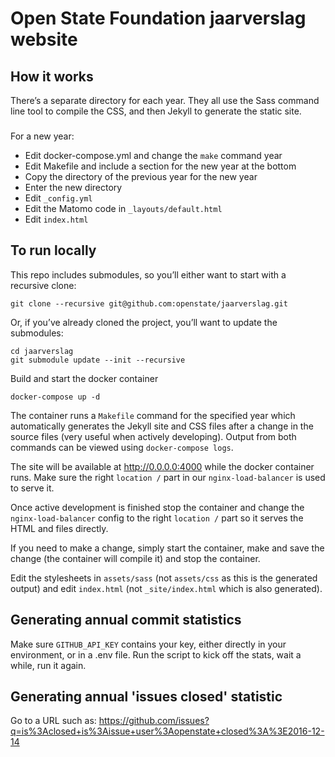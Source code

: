 # Open State Foundation jaarverslag website
## How it works
There’s a separate directory for each year. They all use the Sass command line
tool to compile the CSS, and then Jekyll to generate the static site.

###
For a new year:
- Edit docker-compose.yml and change the `make` command year
- Edit Makefile and include a section for the new year at the bottom
- Copy the directory of the previous year for the new year
- Enter the new directory
- Edit `_config.yml`
- Edit the Matomo code in `_layouts/default.html`
- Edit `index.html`

## To run locally
This repo includes submodules, so you’ll either want to start with a recursive
clone:

```
git clone --recursive git@github.com:openstate/jaarverslag.git
```

Or, if you’ve already cloned the project, you’ll want to update the submodules:

```
cd jaarverslag
git submodule update --init --recursive
```

Build and start the docker container

```
docker-compose up -d
```

The container runs a `Makefile` command for the specified year which
automatically generates the Jekyll site and CSS files after a change in the
source files (very useful when actively developing). Output from both commands
can be viewed using `docker-compose logs`.

The site will be available at http://0.0.0.0:4000 while the docker container
runs. Make sure the right `location /` part in our `nginx-load-balancer` is
used to serve it.

Once active development is finished stop the container and change the
`nginx-load-balancer` config to the right `location /` part so it serves the
HTML and files directly.

If you need to make a change, simply start the container, make and save the
change (the container will compile it) and stop the container.

Edit the stylesheets in `assets/sass` (not `assets/css` as this is the generated
output) and edit `index.html` (not `_site/index.html` which is also generated).

## Generating annual commit statistics
Make sure `GITHUB_API_KEY` contains your key, either directly in your
environment, or in a .env file. Run the script to kick off the stats,
wait a while, run it again.

## Generating annual 'issues closed' statistic
Go to a URL such as:
https://github.com/issues?q=is%3Aclosed+is%3Aissue+user%3Aopenstate+closed%3A%3E2016-12-14
